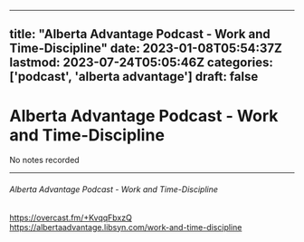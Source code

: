 
---
title: "Alberta Advantage Podcast - Work and Time-Discipline"
date: 2023-01-08T05:54:37Z
lastmod: 2023-07-24T05:05:46Z
categories: ['podcast', 'alberta advantage']
draft: false
---


# Alberta Advantage Podcast - Work and Time-Discipline

No notes recorded

- - -
###### Alberta Advantage Podcast - Work and Time-Discipline

https://overcast.fm/+KvqqFbxzQ  
https://albertaadvantage.libsyn.com/work-and-time-discipline

<!-- #public #podcast #alberta advantage# -->

<!-- {BearID:645B5DB5-9335-4264-8F0F-176D17775527-28016-00002D97DBF743F3} -->
